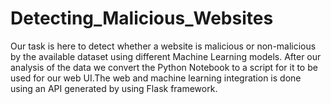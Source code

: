 # Detecting_Malicious_Websites

Our task is here to detect whether a website is malicious or non-malicious by the available dataset using different Machine Learning models.
After our analysis of the data we convert the Python Notebook to a script for it to be used for our web UI.The web and machine learning integration is done using an API generated by using Flask framework.
